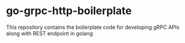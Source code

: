 # go-grpc-http-boilerplate
This repository contains the boilerplate code for developing gRPC APIs along with REST endpoint in golang

